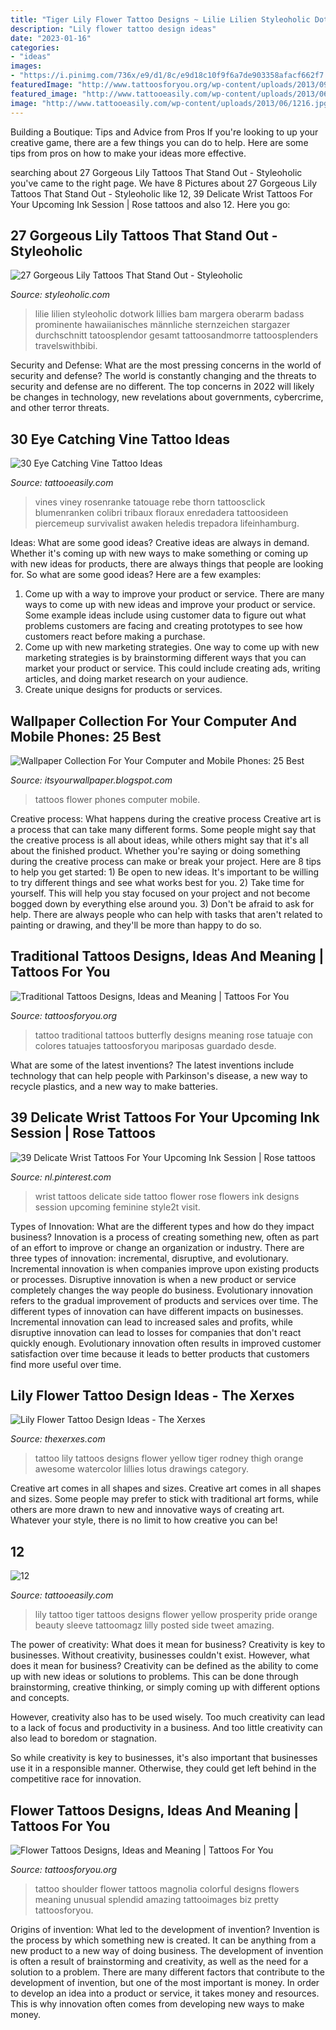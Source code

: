 ```yaml
---
title: "Tiger Lily Flower Tattoo Designs ~ Lilie Lilien Styleoholic Dotwork Lillies Bam Margera Oberarm Badass Prominente Hawaiianisches Männliche Sternzeichen Stargazer Durchschnitt Tatoosplendor Gesamt Tattoosandmorre Tattoosplenders Travelswithbibi"
description: "Lily flower tattoo design ideas"
date: "2023-01-16"
categories:
- "ideas"
images:
- "https://i.pinimg.com/736x/e9/d1/8c/e9d18c10f9f6a7de903358afacf662f7.jpg"
featuredImage: "http://www.tattoosforyou.org/wp-content/uploads/2013/09/Traditional-Butterfly-Tattoo-768x1024.jpg"
featured_image: "http://www.tattooeasily.com/wp-content/uploads/2013/06/1216.jpg"
image: "http://www.tattooeasily.com/wp-content/uploads/2013/06/1216.jpg"
---
```



Building a Boutique: Tips and Advice from Pros
If you're looking to up your creative game, there are a few things you can do to help. Here are some tips from pros on how to make your ideas more effective.

	

		
searching about 27 Gorgeous Lily Tattoos That Stand Out - Styleoholic you've came to the right page. We have 8 Pictures about 27 Gorgeous Lily Tattoos That Stand Out - Styleoholic like 12, 39 Delicate Wrist Tattoos For Your Upcoming Ink Session | Rose tattoos and also 12. Here you go:
		
    
## 27 Gorgeous Lily Tattoos That Stand Out - Styleoholic

<img loading=lazy src="https://i.styleoholic.com/2016/07/04-bold-pink-lily-tattoo-on-the-back.jpg" onerror="this.onerror=null;this.src='https://tse4.mm.bing.net/th?id=OIP.PAKJn2dXejvpvZgLtMEEewAAAA&amp;pid=15.1';" alt="27 Gorgeous Lily Tattoos That Stand Out - Styleoholic">

_Source: styleoholic.com_

>lilie lilien styleoholic dotwork lillies bam margera oberarm badass prominente hawaiianisches männliche sternzeichen stargazer durchschnitt tatoosplendor gesamt tattoosandmorre tattoosplenders travelswithbibi. 

	

Security and Defense: What are the most pressing concerns in the world of security and defense?
The world is constantly changing and the threats to security and defense are no different. The top concerns in 2022 will likely be changes in technology, new revelations about governments, cybercrime, and other terror threats.

    
## 30 Eye Catching Vine Tattoo Ideas

<img loading=lazy src="http://www.tattooeasily.com/wp-content/uploads/2013/07/Vine-tattoo-6.jpg" onerror="this.onerror=null;this.src='https://tse1.mm.bing.net/th?id=OIP.haH9HSgXp8ZjQLke_qkBzAHaNc&amp;pid=15.1';" alt="30 Eye Catching Vine Tattoo Ideas">

_Source: tattooeasily.com_

>vines viney rosenranke tatouage rebe thorn tattoosclick blumenranken colibri tribaux floraux enredadera tattoosideen piercemeup survivalist awaken heledis trepadora lifeinhamburg. 

	

Ideas: What are some good ideas?
Creative ideas are always in demand. Whether it's coming up with new ways to make something or coming up with new ideas for products, there are always things that people are looking for. So what are some good ideas? Here are a few examples: 
1. Come up with a way to improve your product or service. There are many ways to come up with new ideas and improve your product or service. Some example ideas include using customer data to figure out what problems customers are facing and creating prototypes to see how customers react before making a purchase. 
2. Come up with new marketing strategies. One way to come up with new marketing strategies is by brainstorming different ways that you can market your product or service. This could include creating ads, writing articles, and doing market research on your audience. 
3. Create unique designs for products or services.

    
## Wallpaper Collection For Your Computer And Mobile Phones: 25 Best

<img loading=lazy src="https://4.bp.blogspot.com/-mnb013P4g04/TzuLZebeX2I/AAAAAAAACMk/paTBQxKN1eo/s1600/Girls-tattooss-Flower-full-color-design.jpg" onerror="this.onerror=null;this.src='https://tse4.mm.bing.net/th?id=OIP.YYQguyqgSOfEp34XW9StzAHaLG&amp;pid=15.1';" alt="Wallpaper Collection For Your Computer and Mobile Phones: 25 Best">

_Source: itsyourwallpaper.blogspot.com_

>tattoos flower phones computer mobile. 

	

Creative process: What happens during the creative process
Creative art is a process that can take many different forms. Some people might say that the creative process is all about ideas, while others might say that it's all about the finished product. Whether you're saying or doing something during the creative process can make or break your project. Here are 8 tips to help you get started: 1) Be open to new ideas. It's important to be willing to try different things and see what works best for you. 2) Take time for yourself. This will help you stay focused on your project and not become bogged down by everything else around you. 3) Don't be afraid to ask for help. There are always people who can help with tasks that aren't related to painting or drawing, and they'll be more than happy to do so.

    
## Traditional Tattoos Designs, Ideas And Meaning | Tattoos For You

<img loading=lazy src="http://www.tattoosforyou.org/wp-content/uploads/2013/09/Traditional-Butterfly-Tattoo-768x1024.jpg" onerror="this.onerror=null;this.src='https://tse1.mm.bing.net/th?id=OIP.bjuWF6rg0cO4xanBEdQa-AHaJ4&amp;pid=15.1';" alt="Traditional Tattoos Designs, Ideas and Meaning | Tattoos For You">

_Source: tattoosforyou.org_

>tattoo traditional tattoos butterfly designs meaning rose tatuaje con colores tatuajes tattoosforyou mariposas guardado desde. 

	

What are some of the latest inventions?
The latest inventions include technology that can help people with Parkinson's disease, a new way to recycle plastics, and a new way to make batteries.

    
## 39 Delicate Wrist Tattoos For Your Upcoming Ink Session | Rose Tattoos

<img loading=lazy src="https://i.pinimg.com/736x/e9/d1/8c/e9d18c10f9f6a7de903358afacf662f7.jpg" onerror="this.onerror=null;this.src='https://tse4.mm.bing.net/th?id=OIP.RkXsqj-JXBfgwhsnF8PvxgHaLG&amp;pid=15.1';" alt="39 Delicate Wrist Tattoos For Your Upcoming Ink Session | Rose tattoos">

_Source: nl.pinterest.com_

>wrist tattoos delicate side tattoo flower rose flowers ink designs session upcoming feminine style2t visit. 

	

Types of Innovation: What are the different types and how do they impact business?
Innovation is a process of creating something new, often as part of an effort to improve or change an organization or industry. There are three types of innovation: incremental, disruptive, and evolutionary. Incremental innovation is when companies improve upon existing products or processes. Disruptive innovation is when a new product or service completely changes the way people do business. Evolutionary innovation refers to the gradual improvement of products and services over time.
The different types of innovation can have different impacts on businesses. Incremental innovation can lead to increased sales and profits, while disruptive innovation can lead to losses for companies that don't react quickly enough. Evolutionary innovation often results in improved customer satisfaction over time because it leads to better products that customers find more useful over time.

    
## Lily Flower Tattoo Design Ideas - The Xerxes

<img loading=lazy src="http://thexerxes.com/wp-content/uploads/2015/12/Yellow-lily-Tattoo-by-Rodney-Eckenberger.jpg" onerror="this.onerror=null;this.src='https://tse3.mm.bing.net/th?id=OIP.iwYOd8utWNwOpalgsGrQjQHaLB&amp;pid=15.1';" alt="Lily Flower Tattoo Design Ideas - The Xerxes">

_Source: thexerxes.com_

>tattoo lily tattoos designs flower yellow tiger rodney thigh orange awesome watercolor lillies lotus drawings category. 

	

Creative art comes in all shapes and sizes.
Creative art comes in all shapes and sizes. Some people may prefer to stick with traditional art forms, while others are more drawn to new and innovative ways of creating art. Whatever your style, there is no limit to how creative you can be!

    
## 12

<img loading=lazy src="http://www.tattooeasily.com/wp-content/uploads/2013/06/1216.jpg" onerror="this.onerror=null;this.src='https://tse4.mm.bing.net/th?id=OIP.jjusY7Y_MdEuAS79VO4IkgHaKk&amp;pid=15.1';" alt="12">

_Source: tattooeasily.com_

>lily tattoo tiger tattoos designs flower yellow prosperity pride orange beauty sleeve tattoomagz lilly posted side tweet amazing. 

	

The power of creativity: What does it mean for business?
Creativity is key to businesses. Without creativity, businesses couldn't exist. However, what does it mean for business? 
Creativity can be defined as the ability to come up with new ideas or solutions to problems. This can be done through brainstorming, creative thinking, or simply coming up with different options and concepts. 

However, creativity also has to be used wisely. Too much creativity can lead to a lack of focus and productivity in a business. And too little creativity can also lead to boredom or stagnation. 

So while creativity is key to businesses, it's also important that businesses use it in a responsible manner. Otherwise, they could get left behind in the competitive race for innovation.

    
## Flower Tattoos Designs, Ideas And Meaning | Tattoos For You

<img loading=lazy src="http://www.tattoosforyou.org/wp-content/uploads/2013/09/Flower-Shoulder-Tattoos.jpg" onerror="this.onerror=null;this.src='https://tse2.mm.bing.net/th?id=OIP.DPDWeY8QVlpJ_0BY08kfZwHaJ4&amp;pid=15.1';" alt="Flower Tattoos Designs, Ideas and Meaning | Tattoos For You">

_Source: tattoosforyou.org_

>tattoo shoulder flower tattoos magnolia colorful designs flowers meaning unusual splendid amazing tattooimages biz pretty tattoosforyou. 

	

Origins of invention: What led to the development of invention?
Invention is the process by which something new is created. It can be anything from a new product to a new way of doing business. The development of invention is often a result of brainstorming and creativity, as well as the need for a solution to a problem. There are many different factors that contribute to the development of invention, but one of the most important is money. In order to develop an idea into a product or service, it takes money and resources. This is why innovation often comes from developing new ways to make money.

